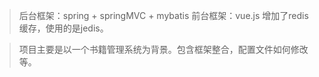 >后台框架：spring + springMVC + mybatis
前台框架：vue.js
增加了redis缓存，使用的是jedis。

>项目主要是以一个书籍管理系统为背景。包含框架整合，配置文件如何修改等。
